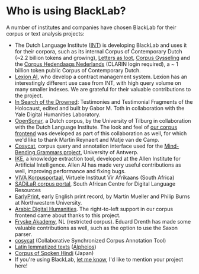 # Who is using BlackLab?

A number of institutes and companies have chosen BlackLab for their corpus or text analysis projects: 

- The Dutch Language Institute ([INT](https://www.ivdnt.org/)) is developing BlackLab and uses it for their corpora, such as its internal Corpus of Contemporary Dutch (\~2.2 billion tokens and growing), [Letters as loot](https://brievenalsbuit.ivdnt.org/corpus-frontend/BaB/search/), [Corpus Gysseling](https://corpusgysseling.ivdnt.org/corpus-frontend/Gysseling/search/) and the [Corpus Hedendaags Nederlands](http://chn.ivdnt.org/) (CLARIN login required), a \~ 1 billion token public Corpus of Contemporary Dutch.
- [Lexion AI](https://www.lexion.ai/), who develop a contract management system. Lexion has an interestingly different use case from INT, with high query volume on many smaller indexes. We are grateful for their valuable contributions to the project.
- [In Search of the Drowned](https://lts.fortunoff.library.yale.edu/): Testimonies and Testimonial Fragments of the Holocaust, edited and built by Gabor M. Toth in collaboration with the Yale Digital Humanities Laboratory.
- [OpenSonar](http://opensonar.ivdnt.org), a Dutch corpus, by the University of Tilburg in collaboration with the Dutch Language Institute. The look and feel of [our corpus frontend](https://github.com/INL/corpus-frontend) was developed as part of this collaboration as well, for which we'd like to thank Martin Reynaert and Matje van de Camp.
- [Cosycat](https://github.com/emanjavacas/cosycat/), corpus query and annotation interface used for the [Mind-Bending Grammars project](https://www.uantwerpen.be/en/projects/mind-bending-grammars/), University of Antwerp.
- [IKE](https://github.com/allenai/ike), a knowledge extraction tool, developed at the Allen Institute for Artificial Intelligence. Allen AI has made very useful contributions as well, improving performance and fixing bugs.
- [VIVA Korpusportaal](https://viva-afrikaans.org/portale/produkte-korpus/access-to-korpusportaal), Virtuele Instituut Vir Afrikaans (South Africa)
- [SADiLaR corpus portal](https://corpus.sadilar.org/corpusportal/search/simple), South African Centre for Digital Language Resources
- [EarlyPrint](https://earlyprint.org/how-to/intro_to_lingustic_search.html), early English print record, by Martin Mueller and Philip Burns at Northwestern University.
- [Arabic Digital Humanities](http://arabic-dh.hum.uu.nl/corpus-frontend/about). The right-to-left
  support in our corpus frontend came about thanks to this project.
- [Fryske Akademy](https://www.fryske-akademy.nl/), NL (restricted corpus). Eduard Drenth has made some valuable contributions as well, such as the option to use the Saxon parser.
- [cosycat](https://github.com/emanjavacas/cosycat) (Collaborative Synchronized Corpus Annotation Tool)
- [Latin lemmatized texts](https://blacklab.alpheios.net/latin-texts/search) ([Alpheios](https://alpheios.net/))
- [Corpus of Spoken Hindi](http://www.cosh.site/) (Japan)
- If you're using BlackLab, [let me know](mailto:jan.niestadt@ivdnt.org), I'd like to mention your project here!
